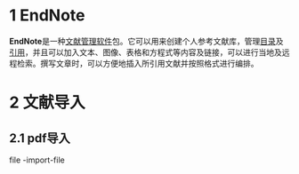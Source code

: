 # 1 EndNote
**EndNote**是一种[文献管理软件](https://zh.wikipedia.org/wiki/%E6%96%87%E7%8C%AE%E7%AE%A1%E7%90%86%E8%BD%AF%E4%BB%B6 "文献管理软件")包。它可以用来创建个人参考文献库，管理[目录](https://zh.wikipedia.org/wiki/%E7%9B%AE%E5%BD%95%E5%AD%A6 "目录学")及[引用](https://zh.wikipedia.org/wiki/%E5%BC%95%E7%94%A8 "引用")，并且可以加入文本、图像、表格和方程式等内容及链接，可以进行当地及远程检索。撰写文章时，可以方便地插入所引用文献并按照格式进行编排。
# 2 文献导入

## 2.1 pdf导入
file -import-file